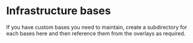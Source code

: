 # Infrastructure bases

If you have custom bases you need to maintain, create a subdirectory for each bases here and then reference them from the overlays as required.

